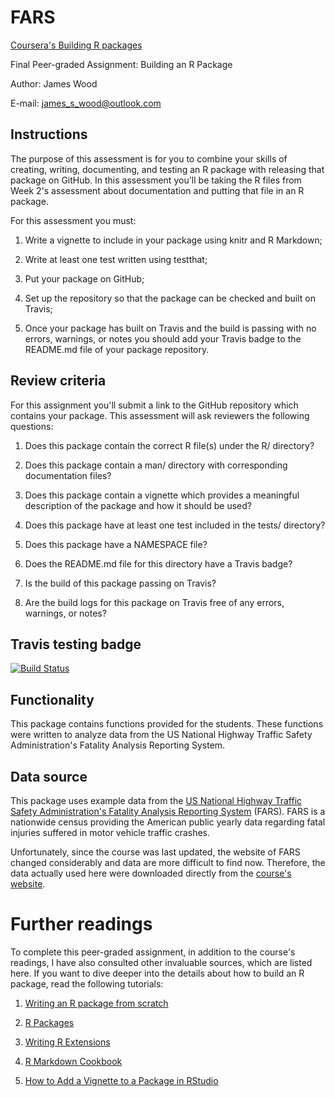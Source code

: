 # FARS

[Coursera's Building R packages](https://www.coursera.org/learn/r-packages)

Final Peer-graded Assignment: Building an R Package

Author: James Wood

E-mail: james_s_wood@outlook.com


## Instructions

The purpose of this assessment is for you to combine your skills of creating, writing, documenting, and testing an R package with releasing that package on GitHub. In this assessment you'll be taking the R files from Week 2's assessment about documentation and putting that file in an R package.

For this assessment you must:

1. Write a vignette to include in your package using knitr and R Markdown;

2. Write at least one test written using testthat;

3. Put your package on GitHub;

4. Set up the repository so that the package can be checked and built on Travis;

5. Once your package has built on Travis and the build is passing with no errors, warnings, or notes you should add your Travis badge to the README.md file of your package repository.


## Review criteria

For this assignment you'll submit a link to the GitHub repository which contains your package. This assessment will ask reviewers the following questions:

1. Does this package contain the correct R file(s) under the R/ directory?

2. Does this package contain a man/ directory with corresponding documentation files?

3. Does this package contain a vignette which provides a meaningful description of the package and how it should be used?

4. Does this package have at least one test included in the tests/ directory?

5. Does this package have a NAMESPACE file?

6. Does the README.md file for this directory have a Travis badge?

7. Is the build of this package passing on Travis?

8. Are the build logs for this package on Travis free of any errors, warnings, or notes?


## Travis testing badge

[![Build Status](https://travis-ci.org/marmello77/FARS.svg?branch=main)](https://travis-ci.org/marmello77/FARS)
  
  
## Functionality

This package contains functions provided for the students. These functions were written to analyze data from the US National Highway Traffic Safety Administration's Fatality Analysis Reporting System. 


## Data source

This package uses example data from the [US National Highway Traffic Safety Administration's Fatality Analysis Reporting System](https://www.nhtsa.gov) (FARS). FARS is a nationwide census providing the American public yearly data regarding fatal injuries suffered in motor vehicle traffic crashes. 

Unfortunately, since the course was last updated, the website of FARS changed considerably and data are more difficult to find now. Therefore, the data actually used here were downloaded directly from the [course's website](https://d3c33hcgiwev3.cloudfront.net/_e1adac2a5f05192dc8780f3944feec13_fars_data.zip?Expires=1604534400&Signature=RTTvUAKz8DKWFiSEcAetz-uqBOzv79moF3uW0TbPA8k8fvG6Pa~o1wndjQsxlNKDxFWVONipYXks9nQ~G3zuKUfDj0ufW2d0ITHZlmi9VqjXjoTbW4MjXzoLX8I-CLjs-OG4VzhK6dewCktT1k2mIVfRodd72Kzu3BQTcqK5lZI_&Key-Pair-Id=APKAJLTNE6QMUY6HBC5A).


# Further readings

To complete this peer-graded assignment, in addition to the course's readings, I have also consulted other invaluable sources, which are listed here. If you want to dive deeper into the details about how to build an R package, read the following tutorials:

1. [Writing an R package from scratch](https://hilaryparker.com/2014/04/29/writing-an-r-package-from-scratch/)

2. [R Packages](https://r-pkgs.org/index.html)

3. [Writing R Extensions](https://cran.r-project.org/doc/manuals/r-release/R-exts.html)

4. [R Markdown Cookbook](https://bookdown.org/yihui/rmarkdown-cookbook/)

5. [How to Add a Vignette to a Package in RStudio](https://www.r-bloggers.com/2020/05/how-to-add-a-vignette-to-a-package-in-rstudio/)

